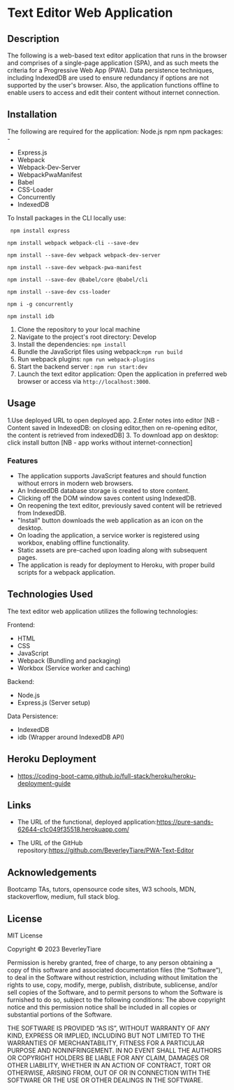 # Text Editor Web Application

## Description

The following is a web-based text editor application that runs in the browser and comprises of a single-page application (SPA), and as such meets the criteria for a Progressive Web App (PWA).  Data persistence techniques, including IndexedDB are used to ensure redundancy if options are not supported by the user's browser.  Also, the application functions offline to enable users to access and edit their content without internet connection.

## Installation
The following are required for the application:
Node.js
npm
npm packages: -
- Express.js
- Webpack
- Webpack-Dev-Server
- WebpackPwaManifest 
- Babel 
- CSS-Loader 
- Concurrently 
- IndexedDB

To Install packages in the CLI locally use: 

``` npm install express```
  
```npm install webpack webpack-cli --save-dev```

```npm install --save-dev webpack webpack-dev-server```

```npm install --save-dev webpack-pwa-manifest```

```npm install --save-dev @babel/core @babel/cli```

```npm install --save-dev css-loader```

```npm i -g concurrently```

```npm install idb```

1. Clone the repository to your local machine
2. Navigate to the project's root directory: Develop
3. Install the dependencies: ```npm install```
4. Bundle the JavaScript files using webpack:```npm run build``` 
5. Run webpack plugins: ```npm run webpack-plugins```
6. Start the backend server : ```npm run start:dev```
7. Launch the text editor application:
Open the application in preferred web browser or access via `http://localhost:3000`.

## Usage

1.Use deployed URL to open deployed app.
2.Enter notes into editor
[NB - Content saved in IndexedDB: on closing editor,then on re-opening editor, the content is retrieved from indexedDB]
3. To download app on desktop: click install button
[NB - app works without internet-connection]



### Features

- The  application supports JavaScript features and should function without errors in modern web browsers.
- An IndexedDB database storage is created to store content.
- Clicking off the DOM window saves content using IndexedDB.
- On reopening the text editor, previously saved content will be retrieved from IndexedDB.
-  "Install" button downloads the web application as an icon on the desktop.
- On loading the application, a service worker is registered using workbox, enabling offline functionality.
- Static assets are pre-cached upon loading along with subsequent pages.
- The application is ready for deployment to Heroku, with proper build scripts for a webpack application.

## Technologies Used

The text editor web application utilizes the following technologies:

Frontend:
  - HTML
  - CSS
  - JavaScript 
  - Webpack (Bundling and packaging)
  - Workbox (Service worker and caching)

Backend:
  - Node.js
  - Express.js (Server setup)

Data Persistence:
  - IndexedDB
  - idb (Wrapper around IndexedDB API)

## Heroku Deployment
- https://coding-boot-camp.github.io/full-stack/heroku/heroku-deployment-guide

## Links
-   The URL of the functional, deployed application:https://pure-sands-62644-c1c049f35518.herokuapp.com/ 
    
-   The URL of the GitHub repository:https://github.com/BeverleyTiare/PWA-Text-Editor


## Acknowledgements

Bootcamp TAs, tutors, opensource code sites, W3 schools, MDN, stackoverflow, medium, full stack blog.

## License

MIT License

Copyright © 2023 BeverleyTiare

Permission is hereby granted, free of charge, to any person obtaining a copy of this software and associated documentation files (the “Software”), to deal in the Software without restriction, including without limitation the rights to use, copy, modify, merge, publish, distribute, sublicense, and/or sell copies of the Software, and to permit persons to whom the Software is furnished to do so, subject to the following conditions: The above copyright notice and this permission notice shall be included in all copies or substantial portions of the Software.

THE SOFTWARE IS PROVIDED “AS IS”, WITHOUT WARRANTY OF ANY KIND, EXPRESS OR IMPLIED, INCLUDING BUT NOT LIMITED TO THE WARRANTIES OF MERCHANTABILITY, FITNESS FOR A PARTICULAR PURPOSE AND NONINFRINGEMENT. IN NO EVENT SHALL THE AUTHORS OR COPYRIGHT HOLDERS BE LIABLE FOR ANY CLAIM, DAMAGES OR OTHER LIABILITY, WHETHER IN AN ACTION OF CONTRACT, TORT OR OTHERWISE, ARISING FROM, OUT OF OR IN CONNECTION WITH THE SOFTWARE OR THE USE OR OTHER DEALINGS IN THE SOFTWARE.
